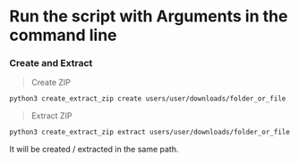 # Run the script with Arguments in the command line

### Create and Extract

> Create ZIP

```bash
python3 create_extract_zip create users/user/downloads/folder_or_file
```

> Extract ZIP

```bash
python3 create_extract_zip extract users/user/downloads/folder_or_file
```

It will be created / extracted in the same path.
